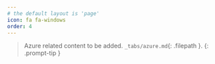 ```yaml
---
# the default layout is 'page'
icon: fa fa-windows
order: 4
---
```


> Azure related content to be added. `_tabs/azure.md`{: .filepath }.
{: .prompt-tip }
